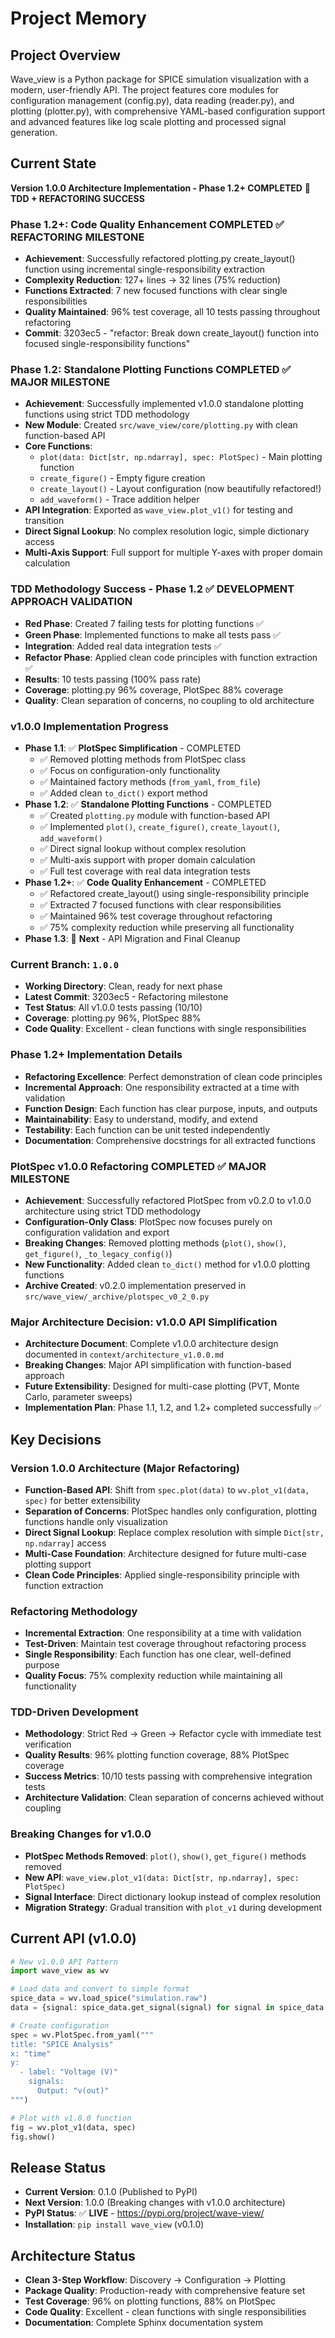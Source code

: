 # Project Memory

## Project Overview
Wave_view is a Python package for SPICE simulation visualization with a modern, user-friendly API. The project features core modules for configuration management (config.py), data reading (reader.py), and plotting (plotter.py), with comprehensive YAML-based configuration support and advanced features like log scale plotting and processed signal generation.

## Current State
**Version 1.0.0 Architecture Implementation - Phase 1.2+ COMPLETED** 🚀 **TDD + REFACTORING SUCCESS**

### **Phase 1.2+: Code Quality Enhancement COMPLETED** ✅ **REFACTORING MILESTONE**
- **Achievement**: Successfully refactored plotting.py create_layout() function using incremental single-responsibility extraction
- **Complexity Reduction**: 127+ lines → 32 lines (75% reduction)
- **Functions Extracted**: 7 new focused functions with clear single responsibilities
- **Quality Maintained**: 96% test coverage, all 10 tests passing throughout refactoring
- **Commit**: 3203ec5 - "refactor: Break down create_layout() function into focused single-responsibility functions"

### **Phase 1.2: Standalone Plotting Functions COMPLETED** ✅ **MAJOR MILESTONE**
- **Achievement**: Successfully implemented v1.0.0 standalone plotting functions using strict TDD methodology
- **New Module**: Created `src/wave_view/core/plotting.py` with clean function-based API
- **Core Functions**: 
  - `plot(data: Dict[str, np.ndarray], spec: PlotSpec)` - Main plotting function
  - `create_figure()` - Empty figure creation
  - `create_layout()` - Layout configuration (now beautifully refactored!)
  - `add_waveform()` - Trace addition helper
- **API Integration**: Exported as `wave_view.plot_v1()` for testing and transition
- **Direct Signal Lookup**: No complex resolution logic, simple dictionary access
- **Multi-Axis Support**: Full support for multiple Y-axes with proper domain calculation

### **TDD Methodology Success - Phase 1.2** ✅ **DEVELOPMENT APPROACH VALIDATION**
- **Red Phase**: Created 7 failing tests for plotting functions ✅
- **Green Phase**: Implemented functions to make all tests pass ✅
- **Integration**: Added real data integration tests ✅
- **Refactor Phase**: Applied clean code principles with function extraction ✅
- **Results**: 10 tests passing (100% pass rate)
- **Coverage**: plotting.py 96% coverage, PlotSpec 88% coverage
- **Quality**: Clean separation of concerns, no coupling to old architecture

### **v1.0.0 Implementation Progress**
- **Phase 1.1**: ✅ **PlotSpec Simplification** - COMPLETED
  - ✅ Removed plotting methods from PlotSpec class
  - ✅ Focus on configuration-only functionality
  - ✅ Maintained factory methods (`from_yaml`, `from_file`)
  - ✅ Added clean `to_dict()` export method
- **Phase 1.2**: ✅ **Standalone Plotting Functions** - COMPLETED
  - ✅ Created `plotting.py` module with function-based API
  - ✅ Implemented `plot()`, `create_figure()`, `create_layout()`, `add_waveform()`
  - ✅ Direct signal lookup without complex resolution
  - ✅ Multi-axis support with proper domain calculation
  - ✅ Full test coverage with real data integration tests
- **Phase 1.2+**: ✅ **Code Quality Enhancement** - COMPLETED
  - ✅ Refactored create_layout() using single-responsibility principle
  - ✅ Extracted 7 focused functions with clear responsibilities
  - ✅ Maintained 96% test coverage throughout refactoring
  - ✅ 75% complexity reduction while preserving all functionality
- **Phase 1.3**: 🔄 **Next** - API Migration and Final Cleanup

### **Current Branch**: `1.0.0` 
- **Working Directory**: Clean, ready for next phase
- **Latest Commit**: 3203ec5 - Refactoring milestone
- **Test Status**: All v1.0.0 tests passing (10/10)
- **Coverage**: plotting.py 96%, PlotSpec 88%
- **Code Quality**: Excellent - clean functions with single responsibilities

### **Phase 1.2+ Implementation Details**
- **Refactoring Excellence**: Perfect demonstration of clean code principles
- **Incremental Approach**: One responsibility extracted at a time with validation
- **Function Design**: Each function has clear purpose, inputs, and outputs
- **Maintainability**: Easy to understand, modify, and extend
- **Testability**: Each function can be unit tested independently
- **Documentation**: Comprehensive docstrings for all extracted functions

### **PlotSpec v1.0.0 Refactoring COMPLETED** ✅ **MAJOR MILESTONE**
- **Achievement**: Successfully refactored PlotSpec from v0.2.0 to v1.0.0 architecture using strict TDD methodology
- **Configuration-Only Class**: PlotSpec now focuses purely on configuration validation and export
- **Breaking Changes**: Removed plotting methods (`plot()`, `show()`, `get_figure()`, `_to_legacy_config()`)
- **New Functionality**: Added clean `to_dict()` method for v1.0.0 plotting functions
- **Archive Created**: v0.2.0 implementation preserved in `src/wave_view/_archive/plotspec_v0_2_0.py`

### **Major Architecture Decision: v1.0.0 API Simplification** 
- **Architecture Document**: Complete v1.0.0 architecture design documented in `context/architecture_v1.0.0.md`
- **Breaking Changes**: Major API simplification with function-based approach
- **Future Extensibility**: Designed for multi-case plotting (PVT, Monte Carlo, parameter sweeps)
- **Implementation Plan**: Phase 1.1, 1.2, and 1.2+ completed successfully ✅

## Key Decisions

### **Version 1.0.0 Architecture (Major Refactoring)**
- **Function-Based API**: Shift from `spec.plot(data)` to `wv.plot_v1(data, spec)` for better extensibility
- **Separation of Concerns**: PlotSpec handles only configuration, plotting functions handle only visualization
- **Direct Signal Lookup**: Replace complex resolution with simple `Dict[str, np.ndarray]` access
- **Multi-Case Foundation**: Architecture designed for future multi-case plotting support
- **Clean Code Principles**: Applied single-responsibility principle with function extraction

### **Refactoring Methodology**
- **Incremental Extraction**: One responsibility at a time with validation
- **Test-Driven**: Maintain test coverage throughout refactoring process
- **Single Responsibility**: Each function has one clear, well-defined purpose
- **Quality Focus**: 75% complexity reduction while maintaining all functionality

### **TDD-Driven Development**
- **Methodology**: Strict Red → Green → Refactor cycle with immediate test verification
- **Quality Results**: 96% plotting function coverage, 88% PlotSpec coverage
- **Success Metrics**: 10/10 tests passing with comprehensive integration tests
- **Architecture Validation**: Clean separation of concerns achieved without coupling

### **Breaking Changes for v1.0.0**
- **PlotSpec Methods Removed**: `plot()`, `show()`, `get_figure()` methods removed
- **New API**: `wave_view.plot_v1(data: Dict[str, np.ndarray], spec: PlotSpec)`
- **Signal Interface**: Direct dictionary lookup instead of complex resolution
- **Migration Strategy**: Gradual transition with `plot_v1` during development

## Current API (v1.0.0)
```python
# New v1.0.0 API Pattern
import wave_view as wv

# Load data and convert to simple format
spice_data = wv.load_spice("simulation.raw")
data = {signal: spice_data.get_signal(signal) for signal in spice_data.signals}

# Create configuration
spec = wv.PlotSpec.from_yaml("""
title: "SPICE Analysis"
x: "time"
y:
  - label: "Voltage (V)"
    signals:
      Output: "v(out)"
""")

# Plot with v1.0.0 function
fig = wv.plot_v1(data, spec)
fig.show()
```

## Release Status
- **Current Version**: 0.1.0 (Published to PyPI)
- **Next Version**: 1.0.0 (Breaking changes with v1.0.0 architecture)
- **PyPI Status**: ✅ **LIVE** - https://pypi.org/project/wave-view/
- **Installation**: `pip install wave_view` (v0.1.0)

## Architecture Status
- **Clean 3-Step Workflow**: Discovery → Configuration → Plotting
- **Package Quality**: Production-ready with comprehensive feature set
- **Test Coverage**: 96% on plotting functions, 88% on PlotSpec
- **Code Quality**: Excellent - clean functions with single responsibilities
- **Documentation**: Complete Sphinx documentation system
